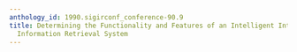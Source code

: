 ```yaml
---
anthology_id: 1990.sigirconf_conference-90.9
title: Determining the Functionality and Features of an Intelligent Interface to an
  Information Retrieval System
---
```

